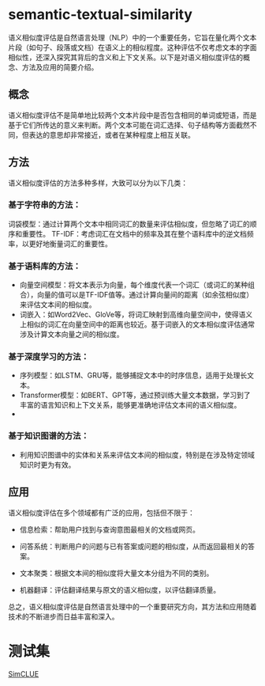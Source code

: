 # semantic-textual-similarity
语义相似度评估是自然语言处理（NLP）中的一个重要任务，它旨在量化两个文本片段（如句子、段落或文档）在语义上的相似程度。这种评估不仅考虑文本的字面相似性，还深入探究其背后的含义和上下文关系。以下是对语义相似度评估的概念、方法及应用的简要介绍。

## 概念
语义相似度评估不是简单地比较两个文本片段中是否包含相同的单词或短语，而是基于它们所传达的意义来判断。两个文本可能在词汇选择、句子结构等方面截然不同，但表达的意思却非常接近，或者在某种程度上相互关联。

## 方法
语义相似度评估的方法多种多样，大致可以分为以下几类：

### 基于字符串的方法：
词袋模型：通过计算两个文本中相同词汇的数量来评估相似度，但忽略了词汇的顺序和重要性。
TF-IDF：考虑词汇在文档中的频率及其在整个语料库中的逆文档频率，以更好地衡量词汇的重要性。

### 基于语料库的方法：
- 向量空间模型：将文本表示为向量，每个维度代表一个词汇（或词汇的某种组合），向量的值可以是TF-IDF值等。通过计算向量间的距离（如余弦相似度）来评估文本间的相似度。
- 词嵌入：如Word2Vec、GloVe等，将词汇映射到高维向量空间中，使得语义上相似的词汇在向量空间中的距离也较近。基于词嵌入的文本相似度评估通常涉及计算文本向量之间的相似度。
### 基于深度学习的方法：

- 序列模型：如LSTM、GRU等，能够捕捉文本中的时序信息，适用于处理长文本。
- Transformer模型：如BERT、GPT等，通过预训练大量文本数据，学习到了丰富的语言知识和上下文关系，能够更准确地评估文本间的语义相似度。
- 
### 基于知识图谱的方法：
- 利用知识图谱中的实体和关系来评估文本间的相似度，特别是在涉及特定领域知识时更为有效。

## 应用
语义相似度评估在多个领域都有广泛的应用，包括但不限于：

- 信息检索：帮助用户找到与查询意图最相关的文档或网页。

- 问答系统：判断用户的问题与已有答案或问题的相似度，从而返回最相关的答案。

- 文本聚类：根据文本间的相似度将大量文本分组为不同的类别。

- 机器翻译：评估翻译结果与原文的语义相似度，以评估翻译质量。

总之，语义相似度评估是自然语言处理中的一个重要研究方向，其方法和应用随着技术的不断进步而日益丰富和深入。

# 测试集
[SimCLUE](https://github.com/CLUEbenchmark/SimCLUE/blob/main/datasets/train_pair_1w.json)

